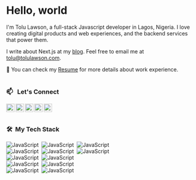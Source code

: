 # Hello, world

I'm Tolu Lawson, a full-stack Javascript developer in Lagos, Nigeria. I love creating digital products and web experiences, and the backend services that power them.

I write about Next.js at my [blog](https://tolulawson.com/blog). Feel free to email me at tolu@tolulawson.com.

📄  You can check my [Resume](https://read.cv/tolulawson) for more details about work experience.
<br />
<br />
### 📫 &nbsp; Let's Connect
<a href="https://tolulawson.com" target="_blank"><img align="left" alt="tolulawson.com" width="22px" src="https://s2.svgbox.net/hero-solid.svg?ic=cursor-click&color=017acc"/></a>
<a href="mailto:tolu@tolulawson.com" target="_blank"><img align="left" alt="tolulawson.com" width="22px" src="https://s2.svgbox.net/materialui.svg?ic=email&color=017acc" /></a>
<a href="https://linkedin.com/in/tolulawson" target="_blank"><img align="left" alt="Tolu Lawson | LinkedIn" width="22px" src="https://s2.svgbox.net/social.svg?ic=linkedin&color=017acc" />
<a href="https://behance.net/tolulawson" target="_blank"><img align="left" alt="Tolu Lawson | Behance" width="22px" src="https://s2.svgbox.net/social.svg?ic=behance&color=017acc" />
<a href="https://dribbble.com/tolulawson" target="_blank"><img align="left" alt="Tolu Lawson | Dribbble" width="22px" src="https://s2.svgbox.net/social.svg?ic=dribbble&color=017acc" /></a>
<br />
<br />

### 🛠 &nbsp;My Tech Stack

![JavaScript](https://img.shields.io/badge/javascript-%23323330.svg?style=for-the-badge&logo=javascript&logoColor=%23F7DF1E)&nbsp;
![JavaScript](https://img.shields.io/badge/node.js-%2343853D.svg?style=for-the-badge&logo=node-dot-js&logoColor=white)&nbsp;
![JavaScript](https://img.shields.io/badge/typescript-%23007ACC.svg?style=for-the-badge&logo=typescript&logoColor=white)&nbsp;<br/>
![JavaScript](https://img.shields.io/badge/react-%2320232a.svg?style=for-the-badge&logo=react&logoColor=%2361DAFB)&nbsp;
![JavaScript](https://img.shields.io/badge/nextjs-%23000000.svg?style=for-the-badge&logo=next.js&logoColor=white)&nbsp;
![JavaScript](https://img.shields.io/badge/express.js-%23404d59.svg?style=for-the-badge&logo=express&logoColor=%2361DAFB)&nbsp;<br/>
![JavaScript](https://img.shields.io/badge/MongoDB-%234ea94b.svg?style=for-the-badge&logo=mongodb&logoColor=white)&nbsp;
![JavaScript](https://img.shields.io/badge/postgres-%23316192.svg?style=for-the-badge&logo=postgresql&logoColor=white)&nbsp;<br/>
![JavaScript](https://img.shields.io/badge/Scss-CC6699?style=for-the-badge&logo=sass&logoColor=white)&nbsp;
![JavaScript](https://img.shields.io/badge/Tailwind_CSS-38B2AC?style=for-the-badge&logo=tailwind-css&logoColor=white)&nbsp;<br/>
![JavaScript](https://img.shields.io/badge/-jest-%23C21325?style=for-the-badge&logo=jest&logoColor=white)&nbsp;
![JavaScript](https://img.shields.io/badge/-TestingLibrary-%23E33332?style=for-the-badge&logo=testing-library&logoColor=white)&nbsp;

